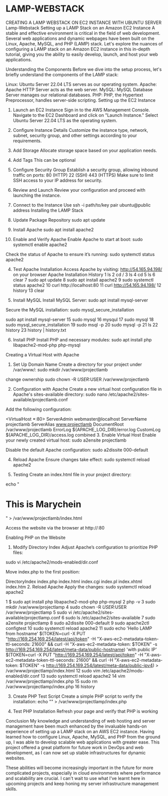 # LAMP-WEBSTACK
CREATING A LAMP WEBSTACK ON EC2 INSTANCE WITH UBUNTU SERVER
Lamp-Webstack
Setting up a LAMP Stack on an Amazon EC2 Instance
A stable and effective environment is critical in the field of web development. Several web applications and dynamic webpages have been built on the Linux, Apache, MySQL, and PHP (LAMP) stack. Let's explore the nuances of configuring a LAMP stack on an Amazon EC2 instance in this in-depth tutorial, giving you the ability to easily develop, launch, and host your web applications.

Understanding the Components
Before we dive into the setup process, let's briefly understand the components of the LAMP stack:

Linux: Ubuntu Server 22.04 LTS serves as our operating system.
Apache: Apache HTTP Server acts as the web server.
MySQL: MySQL Database Server manages our relational databases.
PHP: PHP, the Hypertext Preprocessor, handles server-side scripting.
Setting up the EC2 Instance
1. Launch an EC2 Instance
Sign in to the AWS Management Console.
Navigate to the EC2 Dashboard and click on "Launch Instance."
Select Ubuntu Server 22.04 LTS as the operating system.
2. Configure Instance Details
Customize the instance type, network, subnet, security group, and other settings according to your requirements.
3. Add Storage
Allocate storage space based on your application needs.
4. Add Tags
This can be optional
5. Configure Security Group
Establish a security group, allowing inbound traffic on ports:
80 (HTTP)
22 (SSH)
443 (HTTPS)
Make sure to limit SSH access to your IP address for security.
6. Review and Launch
Review your configuration and proceed with launching the instance.
7. Connect to the Instance
Use  ssh -i path/to/key pair ubuntu@public address
Installing the LAMP Stack
1. Update Package Repository
sudo apt update

3. Install Apache
sudo apt install apache2

4. Enable and Verify Apache
Enable Apache to start at boot: sudo systemctl enable apache2

Check the status of Apache to ensure it’s running: sudo systemctl status apache2

4. Test Apache Installation
Access Apache by visiting: http://54.165.94.198/ on your browser
Apache Installation History
1  ls
    2  cd /
    3  ls
    4  cd
    5  ls
    6  clear
    7  sudo apt update
    8  sudo apt install apache2
    9  sudo systemctl status apache2
   10  curl http://localhost:80
   11  curl http://54.165.94.198/
   12  history
   13  clear

6. Install MySQL
Install MySQL Server: sudo apt install mysql-server

Secure the MySQL installation: sudo mysql_secure_installation

sudo apt install mysql-server
   15  sudo mysql
   16  mysqul
   17  sudo mysql
   18  sudo mysql_secure_installation
   19  sudo msql -p
   20  sudo mysql -p
   21  ls
   22  history
   23  history | history.txt

6. Install PHP
Install PHP and necessary modules: sudo apt install php libapache2-mod-php php-mysql

Creating a Virtual Host with Apache
1. Set Up Domain Name
Create a directory for your project under /var/www/: sudo mkdir /var/www/projectlamb

change ownership sudo chown -R $USER:$USER /var/www/projectlamb

2. Configuration with Apache
Create a new virtual host configuration file in Apache's sites-available directory: sudo nano /etc/apache2/sites-available/projectlamb.conf

Add the following configuration:

<VirtualHost *:80>
    ServerAdmin webmaster@localhost
    ServerName projectlamb
    ServerAlias www.projectlamb
    DocumentRoot /var/www/projectlamb
    ErrorLog ${APACHE_LOG_DIR}/error.log
    CustomLog ${APACHE_LOG_DIR}/access.log combined
</VirtualHost>
3. Enable Virtual Host
Enable your newly created virtual host: sudo a2ensite projectlamb

Disable the default Apache configuration: sudo a2dissite 000-default

4. Reload Apache
Ensure changes take effect: sudo systemctl reload apache2

5. Testing
Create an index.html file in your project directory:

echo "<h1>This is Marychein</h1>" > /var/www/projectlamb/index.html

Access the website via the browser at http://<public-ip-address>:80

Enabling PHP on the Website
1. Modify Directory Index
Adjust Apache’s configuration to prioritize PHP files:

sudo vi /etc/apache2/mods-enabled/dir.conf

Move index.php to the first position:

<IfModule mod_dir.c>
    DirectoryIndex index.php index.html index.cgi index.pl index.xhtml index.htm
</IfModule> 
2. Reload Apache
Apply the changes: sudo systemctl reload apache2

1  $ sudo apt install php libapache2-mod-php php-mysql
    2  php -v
    3  sudo mkdir /var/www/projectlamp
    4  sudo chown -R $USER:$USER /var/www/projectlamp
    5  sudo vi /etc/apache2/sites-available/projectlamp.conf
    6  sudo ls /etc/apache2/sites-available
    7  sudo a2ensite projectlamp
    8  sudo a2dissite 000-default
    9  sudo apache2ctl configtest
   10  sudo systemctl reload apache2
   11  sudo echo 'Hello LAMP from hostname' $(TOKEN=curl -X PUT "http://169.254.169.254/latest/api/token" -H "X-aws-ec2-metadata-token-ttl-seconds: 21600" && curl -H "X-aws-ec2-metadata-token: $TOKEN" -s http://169.254.169.254/latest/meta-data/public-hostname) 'with public IP' $(TOKEN=curl -X PUT "http://169.254.169.254/latest/api/token" -H "X-aws-ec2-metadata-token-ttl-seconds: 21600" && curl -H "X-aws-ec2-metadata-token: $TOKEN" -s http://169.254.169.254/latest/meta-data/public-ipv4) > /var/www/projectlamp/index.html
   12  sudo vim /etc/apache2/mods-enabled/dir.conf
   13  sudo systemctl reload apache2
   14  vim /var/www/projectlamp/index.php
   15  sudo rm /var/www/projectlamp/index.php
   16  history

3. Create PHP Test Script
Create a simple PHP script to verify the installation: echo "<?php phpinfo(); ?>" > /var/www/projectlamp/index.php

4. Test PHP Installation
Refresh your page and verify that PHP is working

Conclusion
My knowledge and understanding of web hosting and server management have been much enhanced by the invaluable hands-on experience of setting up a LAMP stack on an AWS EC2 instance. Having learned how to configure Linux, Apache, MySQL, and PHP from the ground up, I was able to develop scalable web applications with greater ease. This project offered a great platform for future work in DevOps and web development, as I can now set up stable infrastructures for dynamic websites.

These abilities will become increasingly important in the future for more complicated projects, especially in cloud environments where performance and scalability are crucial. I can't wait to use what I've learnt here in upcoming projects and keep honing my server infrastructure management skills.

